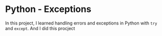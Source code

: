 # Python - Exceptions

In this project, I learned handling errors and exceptions in Python with `try` and `except`.
And I did this procject
